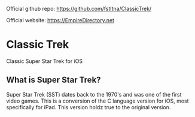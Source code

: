 Official github repo: https://github.com/fstltna/ClassicTrek/

Official website: https://EmpireDirectory.net

# Classic Trek
Classic Super Star Trek for iOS

## What is Super Star Trek?
Super Star Trek (SST) dates back to the 1970's and was one of the first video games. This is a conversion of the C language version for iOS, most specifically for iPad. This version holdz true to the original version.
